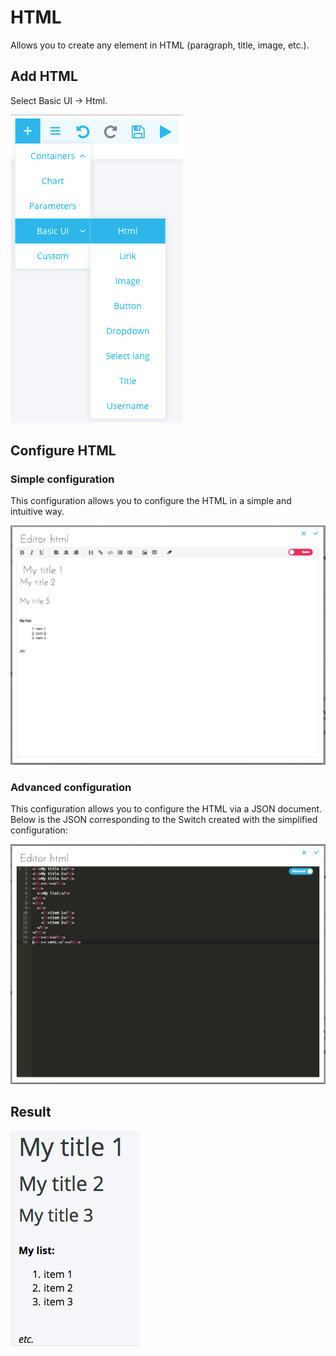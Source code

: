 # HTML

Allows you to create any element in HTML (paragraph, title, image, etc.).

## Add HTML
Select Basic UI -> Html.

![Exemple Panel](picts/html-selection.png)

## Configure HTML
### Simple configuration

This configuration allows you to configure the HTML in a simple and intuitive way.

![Exemple Panel](picts/html-config-simple.png)

### Advanced configuration

This configuration allows you to configure the HTML via a JSON document. Below is the JSON corresponding to the Switch created with the simplified configuration:

![Exemple Panel](picts/html-config-advanced.png)

## Result

![Exemple Panel](picts/html.png)